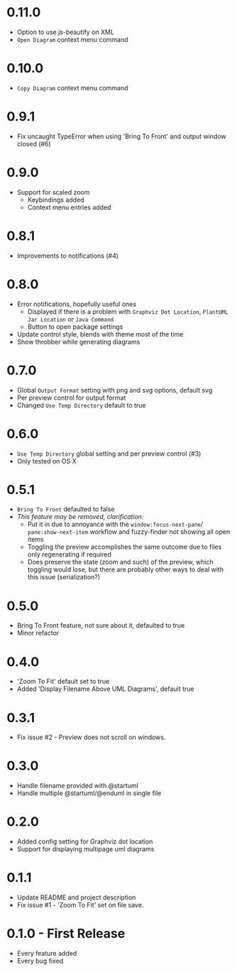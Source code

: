 # 0.11.0
- Option to use js-beautify on XML
- `Open Diagram` context menu command

# 0.10.0
- `Copy Diagram` context menu command

# 0.9.1
- Fix uncaught TypeError when using 'Bring To Front' and output window closed (#6)

# 0.9.0
- Support for scaled zoom
  - Keybindings added
  - Context menu entries added

# 0.8.1
- Improvements to notifications (#4)

# 0.8.0
- Error notifications, hopefully useful ones
  - Displayed if there is a problem with `Graphviz Dot Location`, `PlantUML Jar Location` or `Java Command`
  - Button to open package settings
- Update control style, blends with theme most of the time
- Show throbber while generating diagrams

# 0.7.0
- Global `Output Format` setting with png and svg options, default svg
- Per preview control for output format
- Changed `Use Temp Directory` default to true

# 0.6.0
- `Use Temp Directory` global setting and per preview control (#3)
- Only tested on OS X

# 0.5.1
- `Bring To Front` defaulted to false
- *This feature may be removed, clarification:*
  - Put it in due to annoyance with the `window:focus-next-pane`/ `pane:show-next-item` workflow and fuzzy-finder not showing all open items
  - Toggling the preview accomplishes the same outcome due to files only regenerating if required
  - Does preserve the state (zoom and such) of the preview, which toggling would lose, but there are probably other ways to deal with this issue (serialization?)

# 0.5.0
- Bring To Front feature, not sure about it, defaulted to true
- Minor refactor

# 0.4.0
- 'Zoom To Fit' default set to true
- Added 'Display Filename Above UML Diagrams', default true

# 0.3.1
- Fix issue #2 - Preview does not scroll on windows.

# 0.3.0
- Handle filename provided with @startuml
- Handle multiple @startuml/@enduml in single file

# 0.2.0
- Added config setting for Graphviz dot location
- Support for displaying multipage uml diagrams

# 0.1.1
- Update README and project description
- Fix issue #1 - 'Zoom To Fit' set on file save.

# 0.1.0 - First Release
- Every feature added
- Every bug fixed
